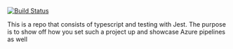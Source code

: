 [![Build Status](https://dev.azure.com/devrel/chris-noring-test/_apis/build/status/softchris.typescript-playground?branchName=master)](https://dev.azure.com/devrel/chris-noring-test/_build/latest?definitionId=18&branchName=master)

This is a repo that consists of typescript and testing with Jest. The purpose is to show off how you set such a project up and showcase Azure pipelines as well
